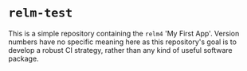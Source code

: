 # `relm-test`

This is a simple repository containing the `relm4` 'My First App'. Version numbers have no specific meaning here as this repository's goal is to develop a robust CI strategy, rather than any kind of useful software package.
